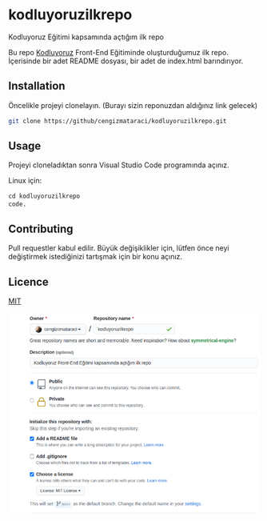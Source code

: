 # kodluyoruzilkrepo
Kodluyoruz Eğitimi kapsamında açtığım ilk repo

Bu repo [Kodluyoruz](https://www.kodluyoruz.org) Front-End Eğitiminde oluşturduğumuz ilk repo. İçerisinde bir adet README dosyası, bir adet de index.html barındırıyor.

## Installation 
Öncelikle projeyi clonelayın. (Burayı sizin reponuzdan aldığınız link gelecek)

```bash
git clone https://github/cengizmataraci/kodluyoruzilkrepo.git
```

## Usage
Projeyi cloneladıktan sonra Visual Studio Code programında açınız. 

Linux için:
```
cd kodluyoruzilkrepo
code.
```

## Contributing 
Pull requestler kabul edilir. Büyük değişiklikler için, lütfen önce neyi değiştirmek 
istediğinizi tartışmak için bir konu açınız. 

## Licence
[MIT](https://choosealicense.com/licenses/mit/)

![github](https://raw.githubusercontent.com/Kodluyoruz/taskforce/main/git/odev1/figures/github.png)
